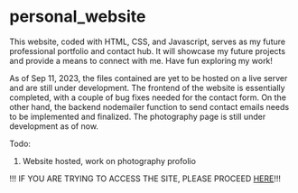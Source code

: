 # personal_website
This website, coded with HTML, CSS, and Javascript, serves as my future professional portfolio and contact hub. It will showcase my future projects and provide a means to connect with me. Have fun exploring my work!

As of Sep 11, 2023, the files contained are yet to be hosted on a live server and are still under development. The frontend of the website is essentially completed, with a couple of bug fixes needed for the contact form. On the other hand, the backend nodemailer function to send contact emails needs to be implemented and finalized. The photography page is still under development as of now. 

Todo:
1. Website hosted, work on photography profolio

!!! IF YOU ARE TRYING TO ACCESS THE SITE, PLEASE PROCEED [HERE](https://tecari0.github.io/JHProfolio/front)!!!
